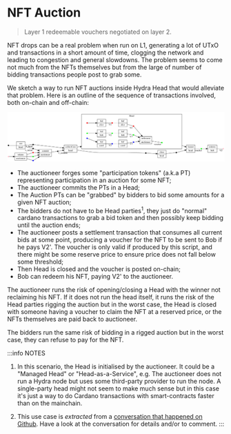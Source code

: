# NFT Auction

> Layer 1 redeemable vouchers negotiated on layer 2.

NFT drops can be a real problem when run on L1, generating a lot of UTxO and transactions in a short amount of time, clogging the network and leading to congestion and general slowdowns. The problem seems to come not much from the NFTs themselves but from the large of number of bidding transactions people post to grab some.

We sketch a way to run NFT auctions inside Hydra Head that would alleviate that problem. Here is an outline of the sequence of transactions involved, both on-chain and off-chain:

![](./diagram.png)

- The auctioneer forges some "participation tokens" (a.k.a PT) representing participation in an auction for some NFT;
- The auctioneer commits the PTs in a Head;
- The Auction PTs can be "grabbed" by bidders to bid some amounts for a given NFT auction;
- The bidders do not have to be Head parties<sup>1</sup>, they just do "normal" cardano transactions to grab a bid token and then possibly keep bidding until the auction ends;
- The auctioneer posts a settlement transaction that consumes all current bids at some point, producing a voucher for the NFT to be sent to Bob if he pays V2'. The voucher is only valid if produced by this script, and there might be some reserve price to ensure price does not fall below some threshold;
- Then Head is closed and the voucher is posted on-chain;
- Bob can redeem his NFT, paying V2' to the auctioneer.

The auctioneer runs the risk of opening/closing a Head with the winner not reclaiming his NFT. If it does not run the head itself, it runs the risk of the Head parties rigging the auction but in the worst case, the Head is closed with someone having a voucher to claim the NFT at a reserved price, or the NFTs themselves are paid back to auctioneer.

The bidders run the same risk of bidding in a rigged auction but in the worst case, they can refuse to pay for the NFT.

:::info NOTES 

1. In this scenario, the Head is initialised by the auctioneer. It could be a "Managed Head" or "Head-as-a-Service", e.g. The auctioneer does not run a Hydra node but uses some third-party provider to run the node. A single-party head might not seem to make much sense but in this case it's just a way to do Cardano transactions with smart-contracts faster than on the mainchain.

2. This use case is _extracted_ from a [conversation that happened on Github](https://github.com/input-output-hk/hydra-poc/discussions/116). Have a look at the conversation for details and/or to comment.
:::
